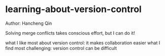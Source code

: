 # learning-about-version-control

Author: Hancheng Qin

Solving merge conflicts takes conscious effort, but I can do it!

what I like most about version control: it makes collaboration easier
 what I find most challenging: version control can be difficult
